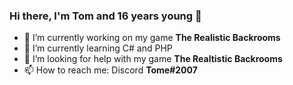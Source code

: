 ### Hi there, I'm Tom and 16 years young 👋


- 🔭 I’m currently working on my game **The Realistic Backrooms**
- 🌱 I’m currently learning C# and PHP
- 🤔 I’m looking for help with my game **The Realtistic Backrooms**
- 📫 How to reach me: Discord **Tome#2007**
